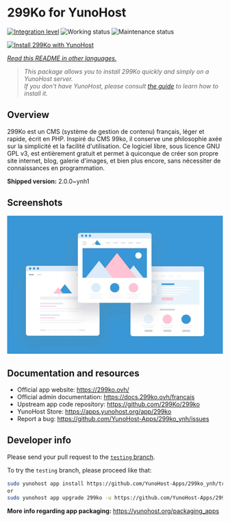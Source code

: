 <!--
N.B.: This README was automatically generated by <https://github.com/YunoHost/apps/tree/master/tools/readme_generator>
It shall NOT be edited by hand.
-->

# 299Ko for YunoHost

[![Integration level](https://apps.yunohost.org/badge/integration/299ko)](https://ci-apps.yunohost.org/ci/apps/299ko/)
![Working status](https://apps.yunohost.org/badge/state/299ko)
![Maintenance status](https://apps.yunohost.org/badge/maintained/299ko)

[![Install 299Ko with YunoHost](https://install-app.yunohost.org/install-with-yunohost.svg)](https://install-app.yunohost.org/?app=299ko)

*[Read this README in other languages.](./ALL_README.md)*

> *This package allows you to install 299Ko quickly and simply on a YunoHost server.*  
> *If you don't have YunoHost, please consult [the guide](https://yunohost.org/install) to learn how to install it.*

## Overview

299Ko est un CMS (système de gestion de contenu) français, léger et rapide, écrit en PHP.
Inspiré du CMS 99ko, il conserve une philosophie axée sur la simplicité et la facilité d'utilisation. Ce logiciel libre, sous licence GNU GPL v3, est entièrement gratuit et permet à quiconque de créer son propre site internet, blog, galerie d'images, et bien plus encore, sans nécessiter de connaissances en programmation.

**Shipped version:** 2.0.0~ynh1

## Screenshots

![Screenshot of 299Ko](./doc/screenshots/example.jpg)

## Documentation and resources

- Official app website: <https://299ko.ovh/>
- Official admin documentation: <https://docs.299ko.ovh/francais>
- Upstream app code repository: <https://github.com/299Ko/299ko>
- YunoHost Store: <https://apps.yunohost.org/app/299ko>
- Report a bug: <https://github.com/YunoHost-Apps/299ko_ynh/issues>

## Developer info

Please send your pull request to the [`testing` branch](https://github.com/YunoHost-Apps/299ko_ynh/tree/testing).

To try the `testing` branch, please proceed like that:

```bash
sudo yunohost app install https://github.com/YunoHost-Apps/299ko_ynh/tree/testing --debug
or
sudo yunohost app upgrade 299ko -u https://github.com/YunoHost-Apps/299ko_ynh/tree/testing --debug
```

**More info regarding app packaging:** <https://yunohost.org/packaging_apps>
